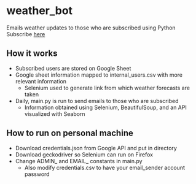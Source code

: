# weather_bot
Emails weather updates to those who are subscribed using Python
Subscribe [here](https://morningdew437318790.wordpress.com/2021/01/04/project-weather-email-bot/)
## How it works
 - Subscribed users are stored on Google Sheet 
 - Google sheet information mapped to internal_users.csv with more relevant information
	- Selenium used to generate link from which weather forecasts are taken
 - Daily, main.py is run to send emails to those who are subscribed 
	- Information obtained using Selenium, BeautifulSoup, and an API visualized with Seaborn
 
## How to run on personal machine
 - Download credentials.json from Google API and put in directory
 - Download geckodriver so Selenium can run on Firefox
 - Change ADMIN_ and EMAIL_ constants in main.py
	- Also modify credentials.csv to have your email_sender account password
 

 
